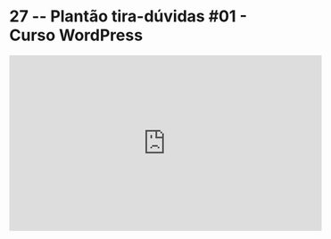 # 27 -- Plantão tira-dúvidas #01 - Curso WordPress

<iframe 
        width="560" 
        height="315" 
        src="https://www.youtube.com/embed/b2OR7l2C3WY" 
        title="YouTube video player" 
        frameborder="0" 
        allow="accelerometer; autoplay; clipboard-write; encrypted-media; gyroscope; picture-in-picture" 
        allowfullscreen
        >
</iframe>

